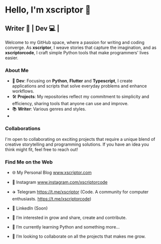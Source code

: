# Hello, I'm xscriptor 👋

## Writer 📖 | Dev 💻 |

Welcome to my GitHub space, where a passion for writing and coding converge. As **xscriptor**, I weave stories that capture the imagination, and as **xscriptorcode**, I craft simple Python tools that make programmers' lives easier.

### About Me
- 💼 **Dev**: Focusing on **Python**, **Flutter** and **Typescript**, I create applications and scripts that solve everyday problems and enhance workflows.
- 🛠️ **Projects**: My repositories reflect my commitment to simplicity and efficiency, sharing tools that anyone can use and improve.
- 📚 **Writer**: Various genres and styles.
- 

### Collaborations
I'm open to collaborating on exciting projects that require a unique blend of creative storytelling and programming solutions. If you have an idea you think might fit, feel free to reach out!

### Find Me on the Web
- 🌐 My Personal Blog www.xscriptor.com
- 📸 Instagram www.instagram.com/xscriptorcode
- ✈️ Telegram https://t.me/xscriptor (Code. A community for computer enthusiasts. https://t.me/xscriptorcode)
- 💼 LinkedIn (Soon)


- 👀 I’m interested in grow and share, create and contribute.
- 🌱 I’m currently learning Python and something more...
- 💞️ I’m looking to collaborate on all the projects that makes me grow.

<!---
xscriptorcode/xscriptorcode is a ✨ special ✨ repository because its `README.md` (this file) appears on your GitHub profile.
You can click the Preview link to take a look at your changes.
--->
